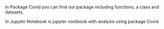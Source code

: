 In Package Covid you can find our package including functions, a class and datasets. 

In Jupyter Notebook is jupyter nootbook with analysis using package Covid